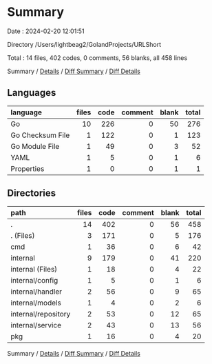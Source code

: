 # Summary

Date : 2024-02-20 12:01:51

Directory /Users/lightbeag2/GolandProjects/URLShort

Total : 14 files,  402 codes, 0 comments, 56 blanks, all 458 lines

Summary / [Details](details.md) / [Diff Summary](diff.md) / [Diff Details](diff-details.md)

## Languages
| language | files | code | comment | blank | total |
| :--- | ---: | ---: | ---: | ---: | ---: |
| Go | 10 | 226 | 0 | 50 | 276 |
| Go Checksum File | 1 | 122 | 0 | 1 | 123 |
| Go Module File | 1 | 49 | 0 | 3 | 52 |
| YAML | 1 | 5 | 0 | 1 | 6 |
| Properties | 1 | 0 | 0 | 1 | 1 |

## Directories
| path | files | code | comment | blank | total |
| :--- | ---: | ---: | ---: | ---: | ---: |
| . | 14 | 402 | 0 | 56 | 458 |
| . (Files) | 3 | 171 | 0 | 5 | 176 |
| cmd | 1 | 36 | 0 | 6 | 42 |
| internal | 9 | 179 | 0 | 41 | 220 |
| internal (Files) | 1 | 18 | 0 | 4 | 22 |
| internal/config | 1 | 5 | 0 | 1 | 6 |
| internal/handler | 2 | 56 | 0 | 9 | 65 |
| internal/models | 1 | 4 | 0 | 2 | 6 |
| internal/repository | 2 | 53 | 0 | 12 | 65 |
| internal/service | 2 | 43 | 0 | 13 | 56 |
| pkg | 1 | 16 | 0 | 4 | 20 |

Summary / [Details](details.md) / [Diff Summary](diff.md) / [Diff Details](diff-details.md)